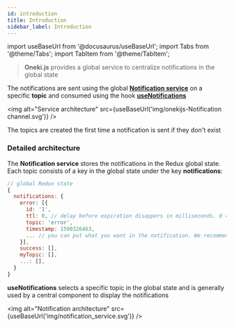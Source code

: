 ```yaml
---
id: introduction
title: Introduction
sidebar_label: Introduction
---
```

import useBaseUrl from '@docusaurus/useBaseUrl';
import Tabs from '@theme/Tabs';
import TabItem from '@theme/TabItem';

> **Oneki.js** provides a global service to centralize notifications in the global state

The notifications are sent using the global **[Notification service](./use-notification-service)** on a specific **topic** and consumed using the hook **[useNotifications](./use-notifications)**

<img alt="Service architecture" src={useBaseUrl('img/onekijs-Notification channel.svg')} />

The topics are created the first time a notification is sent if they don't exist

### Detailed architecture

The **Notification service** stores the notifications in the Redux global state. Each topic consists of a key in the global state under the key **notifications**:

```javascript
// global Redux state
{
  notifications: {
    error: [{
      id: '1',
      ttl: 0, // delay before expiration disappers in milliseconds. 0 = no expiration
      topic: 'error',
      timestamp: 1590326463,
      ... // you can put what you want in the notification. We recommend to create an object payload
    }],
    success: [],
    myTopic: [],
    ...: [],
  }
}
```

**useNotifications** selects a specific topic in the global state and is generally used by a central component to display the notifications

<img alt="Notification architecture" src={useBaseUrl('img/notification_service.svg')} />